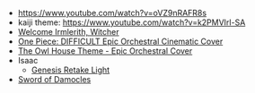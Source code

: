 - https://www.youtube.com/watch?v=oVZ9nRAFR8s
- kaiji theme: https://www.youtube.com/watch?v=k2PMVIrl-SA
- [Welcome Irmlerith, Witcher](https://www.youtube.com/watch?v=mBDoI1Oci20)
- [One Piece: DIFFICULT Epic Orchestral Cinematic Cover](https://www.youtube.com/watch?v=jpOc27v6SPw)
- [The Owl House Theme - Epic Orchestral Cover](https://www.youtube.com/watch?v=3XS7MrwSR3o)
- Isaac
	- [Genesis Retake Light](https://open.spotify.com/track/4G6vjWRH9bbgbRk8sut5wR?si=a113a6aa6cbb4d7b)
- [Sword of Damocles](https://www.youtube.com/watch?v=j1x3f-Bmmjc)
